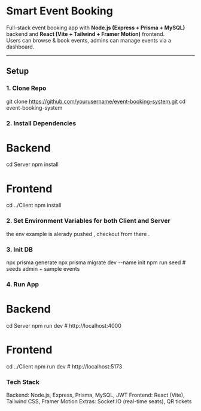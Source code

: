 # Smart Event Booking

Full-stack event booking app with **Node.js (Express + Prisma + MySQL)** backend and **React (Vite + Tailwind + Framer Motion)** frontend.  
Users can browse & book events, admins can manage events via a dashboard.

---

##  Setup

### 1. Clone Repo
git clone https://github.com/yourusername/event-booking-system.git
cd event-booking-system


### 2. Install Dependencies
# Backend
cd Server
npm install

# Frontend
cd ../Client
npm install

### 2. Set Environment Variables for both Client and Server 
the env example is alerady pushed , checkout from there .

### 3. Init DB
npx prisma generate
npx prisma migrate dev --name init
npm run seed   # seeds admin + sample events

### 4. Run App
# Backend
cd Server
npm run dev   # http://localhost:4000

# Frontend
cd ../Client
npm run dev   # http://localhost:5173

### Tech Stack
Backend: Node.js, Express, Prisma, MySQL, JWT
Frontend: React (Vite), Tailwind CSS, Framer Motion
Extras: Socket.IO (real-time seats), QR tickets

